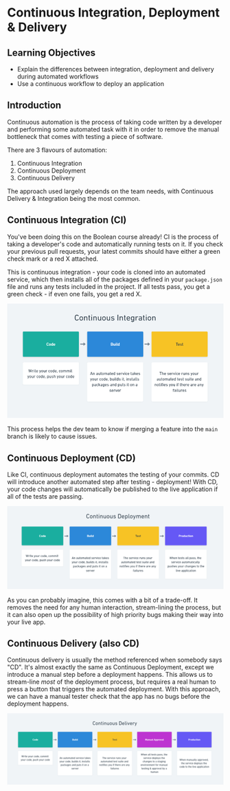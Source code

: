 # Continuous Integration, Deployment & Delivery

## Learning Objectives

- Explain the differences between integration, deployment and delivery during automated workflows
- Use a continuous workflow to deploy an application

## Introduction

Continuous automation is the process of taking code written by a developer and performing some automated task with it in order to remove the manual bottleneck that comes with testing a piece of software.

There are 3 flavours of automation:

1. Continuous Integration
2. Continuous Deployment
3. Continuous Delivery

The approach used largely depends on the team needs, with Continuous Delivery & Integration being the most common.

## Continuous Integration (CI)

You've been doing this on the Boolean course already! CI is the process of taking a developer's code and automatically running tests on it. If you check your previous pull requests, your latest commits should have either a green check mark or a red X attached.

This is continuous integration - your code is cloned into an automated service, which then installs all of the packages defined in your `package.json` file and runs any tests included in the project. If all tests pass, you get a green check - if even one fails, you get a red X.

![](./_assets/continuous-integration.PNG)

This process helps the dev team to know if merging a feature into the `main` branch is likely to cause issues.

## Continuous Deployment (CD)

Like CI, continuous deployment automates the testing of your commits. CD will introduce another automated step after testing - deployment! With CD, your code changes will automatically be published to the live application if all of the tests are passing.

![](./_assets/continuous-deployment.PNG)

As you can probably imagine, this comes with a bit of a trade-off. It removes the need for any human interaction, stream-lining the process, but it can also open up the possibility of high priority bugs making their way into your live app.

## Continuous Delivery (also CD)

Continuous delivery is usually the method referenced when somebody says "CD". It's almost exactly the same as Continuous Deployment, except we introduce a manual step before a deployment happens. This allows us to stream-line _most_ of the deployment process, but requires a real human to press a button that triggers the automated deployment. With this approach, we can have a manual tester check that the app has no bugs before the deployment happens.

![](./_assets/continuous-delivery.PNG)